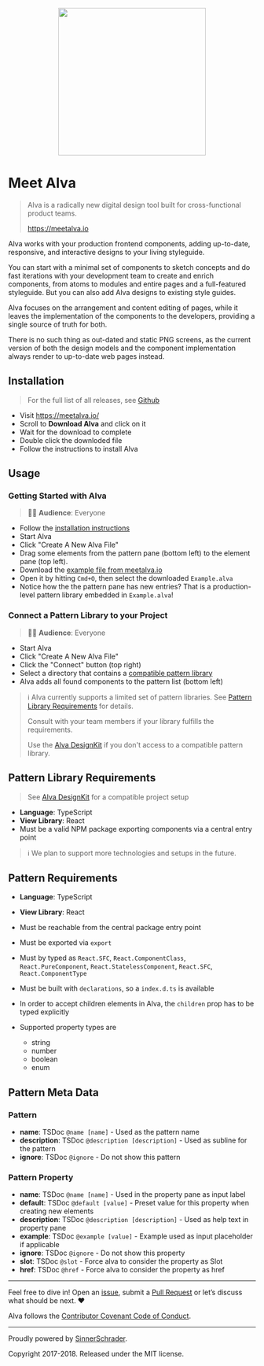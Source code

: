 <p align="center">
<img src="https://meetalva.github.io/media/alva.svg" width="300">
</p>

# Meet Alva

> Alva is a radically new digital design tool built for cross-functional product teams.
>
> https://meetalva.io


Alva works with your production frontend components, adding up-to-date, responsive, and interactive designs to your living styleguide.

You can start with a minimal set of components to sketch concepts and do fast iterations with your development team to create and enrich components, from atoms to modules and entire pages and a full-featured styleguide. But you can also add Alva designs to existing style
guides.

Alva focuses on the arrangement and content editing of pages, while it leaves the implementation of the components to the developers, providing a single source of truth for both.

There is no such thing as out-dated and static PNG screens, as the current version of both the design models and the component implementation always render to up-to-date web pages instead.

## Installation

> For the full list of all releases, see [Github](https://github.com/meetalva/alva/releases)

* Visit https://meetalva.io/
* Scroll to **Download Alva** and click on it
* Wait for the download to complete
* Double click the downloded file
* Follow the instructions to install Alva

## Usage

### Getting Started with Alva

> 👩‍🎓 **Audience**: Everyone

* Follow the [installation instructions](#installation)
* Start Alva
* Click "Create A New Alva File"
* Drag some elements from the pattern pane (bottom left) to the element pane (top left).
* Download the [example file from meetalva.io](https://meetalva.io/Example.alva)
* Open it by hitting `Cmd+O`, then select the downloaded `Example.alva`
* Notice how the the pattern pane has new entries? That is a production-level pattern library embedded in `Example.alva`!


### Connect a Pattern Library to your Project

> 👩‍🎓 **Audience**: Everyone

* Start Alva
* Click "Create A New Alva File"
* Click the "Connect" button (top right)
* Select a directory that contains a [compatible pattern library](#pattern-library-requirements)
* Alva adds all found components to the pattern list (bottom left)

> :information_source: Alva currently supports a limited set of pattern libraries. See [Pattern Library Requirements](#pattern-library-requirements) for details. 
>
> Consult with your team members if your library fulfills the requirements.
>
> Use the [Alva DesignKit](git@github.com:meetalva/designkit.git) if you don't access to a compatible pattern library.


## Pattern Library Requirements

> See [Alva DesignKit](https://github.com/meetalva/designkit) for a compatible project setup

* **Language**: TypeScript
* **View Library**: React
* Must be a valid NPM package exporting components via a central entry point

> :information_source: We plan to support more technologies and setups in the future.


## Pattern Requirements

* **Language**: TypeScript
* **View Library**: React

* Must be reachable from the central package entry point
* Must be exported via `export`
* Must by typed as `React.SFC`, `React.ComponentClass`, `React.PureComponent`, `React.StatelessComponent`, `React.SFC`, `React.ComponentType`
* Must be built with `declarations`, so a `index.d.ts` is available
* In order to accept children elements in Alva, the `children` prop has to be typed explicitly

* Supported property types are
  * string
  * number
  * boolean
  * enum

## Pattern Meta Data

### Pattern
* **name**: TSDoc `@name [name]` - Used as the pattern name
* **description**: TSDoc `@description [description]` - Used as subline for the pattern
* **ignore**: TSDoc `@ignore` - Do not show this pattern

### Pattern Property

* **name**: TSDoc `@name [name]` - Used in the property pane as input label
* **default**: TSDoc `@default [value]` - Preset value for this property when creating new elements
* **description**: TSDoc `@description [description]` - Used as help text in property pane
* **example**: TSDoc `@example [value]` - Example used as input placeholder if applicable
* **ignore**: TSDoc `@ignore` - Do not show this property
* **slot**: TSDoc `@slot` - Force alva to consider the property as Slot
* **href**: TSDoc `@href` - Force alva to consider the property as href 

---

Feel free to dive in! Open an [issue](https://github.com/meetalva/alva/issues/new), submit a
[Pull Request](https://github.com/meetalva/alva/compare) or let’s discuss what should be next. ❤️

Alva follows the [Contributor Covenant Code of Conduct](CODE_OF_CONDUCT.md).

---

Proudly powered by [SinnerSchrader](https://github.com/sinnerschrader).

Copyright 2017-2018. Released under the MIT license.
